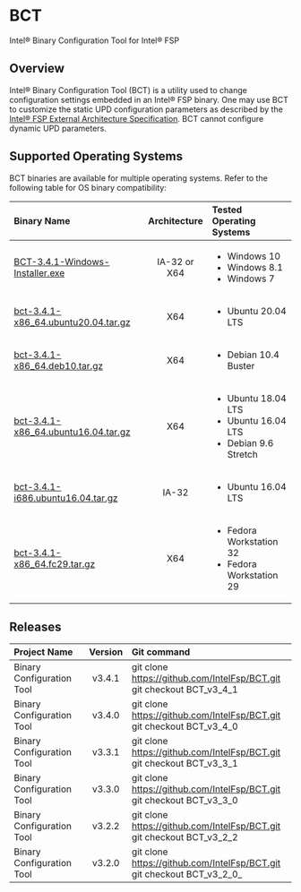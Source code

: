 # BCT
Intel® Binary Configuration Tool for Intel® FSP

## Overview

Intel® Binary Configuration Tool (BCT) is a utility used to change configuration settings embedded in an Intel® FSP binary. One may use BCT to customize the static UPD configuration parameters as described by the [Intel® FSP External Architecture Specification](https://www.intel.com/fsp). BCT cannot configure dynamic UPD parameters.

## Supported Operating Systems

BCT binaries are available for multiple operating systems. Refer to the following table for OS binary compatibility:

Binary Name | Architecture | Tested Operating Systems
:---------- | :----------: | :-----------------------
[BCT-3.4.1-Windows-Installer.exe](https://github.com/IntelFsp/BCT/raw/master/BCT-3.4.1-Windows-Installer.exe) | IA-32 or X64 | <ul><li>Windows 10</li><li>Windows 8.1</li><li>Windows 7</li></ul>
[bct-3.4.1-x86_64.ubuntu20.04.tar.gz](https://github.com/IntelFsp/BCT/raw/master/bct-3.4.1-x86_64.ubuntu20.04.tar.gz) | X64 | <ul><li>Ubuntu 20.04 LTS</li></ul>
[bct-3.4.1-x86_64.deb10.tar.gz](https://github.com/IntelFsp/BCT/raw/master/bct-3.4.1-x86_64.deb10.tar.gz) | X64 | <ul><li>Debian 10.4 Buster</li></ul>
[bct-3.4.1-x86_64.ubuntu16.04.tar.gz](https://github.com/IntelFsp/BCT/raw/master/bct-3.4.1-x86_64.ubuntu16.04.tar.gz) | X64 | <ul><li>Ubuntu 18.04 LTS</li><li>Ubuntu 16.04 LTS</li><li>Debian 9.6 Stretch</li></ul>
[bct-3.4.1-i686.ubuntu16.04.tar.gz](https://github.com/IntelFsp/BCT/raw/master/bct-3.4.1-i686.ubuntu16.04.tar.gz) | IA-32 | <ul><li>Ubuntu 16.04 LTS</li></ul>
[bct-3.4.1-x86_64.fc29.tar.gz](https://github.com/IntelFsp/BCT/raw/master/bct-3.4.1-x86_64.fc29.tar.gz) | X64 | <ul><li>Fedora Workstation 32</li><li>Fedora Workstation 29</li></ul>

## Releases

Project Name | Version | Git command
:----------- | :-----: | :----------
Binary Configuration Tool | v3.4.1 | git clone https://github.com/IntelFsp/BCT.git <br /> git checkout BCT_v3_4_1
Binary Configuration Tool | v3.4.0 | git clone https://github.com/IntelFsp/BCT.git <br /> git checkout BCT_v3_4_0
Binary Configuration Tool | v3.3.1 | git clone https://github.com/IntelFsp/BCT.git <br /> git checkout BCT_v3_3_1
Binary Configuration Tool | v3.3.0 | git clone https://github.com/IntelFsp/BCT.git <br /> git checkout BCT_v3_3_0
Binary Configuration Tool | v3.2.2 | git clone https://github.com/IntelFsp/BCT.git <br /> git checkout BCT_v3_2_2
Binary Configuration Tool | v3.2.0 | git clone https://github.com/IntelFsp/BCT.git <br /> git checkout BCT_v3_2_0_
